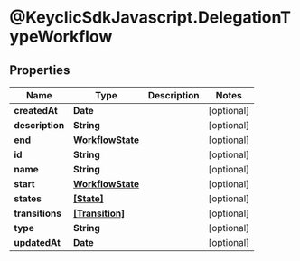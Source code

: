 # @KeyclicSdkJavascript.DelegationTypeWorkflow

## Properties
Name | Type | Description | Notes
------------ | ------------- | ------------- | -------------
**createdAt** | **Date** |  | [optional] 
**description** | **String** |  | [optional] 
**end** | [**WorkflowState**](WorkflowState.md) |  | [optional] 
**id** | **String** |  | [optional] 
**name** | **String** |  | [optional] 
**start** | [**WorkflowState**](WorkflowState.md) |  | [optional] 
**states** | [**[State]**](State.md) |  | [optional] 
**transitions** | [**[Transition]**](Transition.md) |  | [optional] 
**type** | **String** |  | [optional] 
**updatedAt** | **Date** |  | [optional] 



